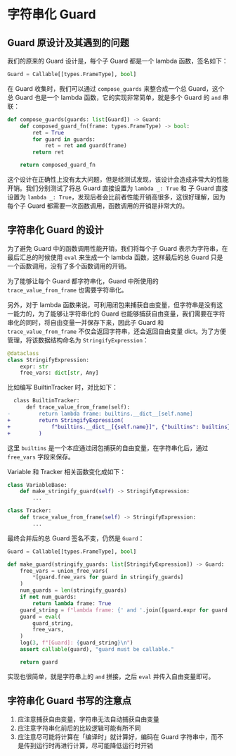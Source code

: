 # 字符串化 Guard

## Guard 原设计及其遇到的问题

我们的原来的 Guard 设计是，每个子 Guard 都是一个 lambda 函数，签名如下：

```python
Guard = Callable[[types.FrameType], bool]
```

在 Guard 收集时，我们可以通过 `compose_guards` 来整合成一个总 Guard，这个总 Guard 也是一个 lambda 函数，它的实现非常简单，就是多个 Guard 的 `and` 串联：

```python
def compose_guards(guards: list[Guard]) -> Guard:
    def composed_guard_fn(frame: types.FrameType) -> bool:
        ret = True
        for guard in guards:
            ret = ret and guard(frame)
        return ret

    return composed_guard_fn
```

这个设计在正确性上没有太大问题，但是经测试发现，该设计会造成非常大的性能开销。我们分别测试了将总 Guard 直接设置为 `lambda _: True` 和 子 Guard 直接设置为 `lambda _: True`，发现后者会比前者性能开销高很多，这很好理解，因为每个子 Guard 都需要一次函数调用，函数调用的开销是非常大的。

## 字符串化 Guard 的设计

为了避免 Guard 中的函数调用性能开销，我们将每个子 Guard 表示为字符串，在最后汇总的时候使用 `eval` 来生成一个 lambda 函数，这样最后的总 Guard 只是一个函数调用，没有了多个函数调用的开销。

为了能够让每个 Guard 都字符串化，Guard 中所使用的 `trace_value_from_frame` 也需要字符串化。

另外，对于 lambda 函数来说，可利用闭包来捕获自由变量，但字符串是没有这一能力的，为了能够让字符串化的 Guard 也能够捕获自由变量，我们需要在字符串化的同时，将自由变量一并保存下来，因此子 Guard 和 `trace_value_from_frame` 不仅会返回字符串，还会返回自由变量 dict。为了方便管理，将该数据结构命名为 `StringifyExpression`：

```python
@dataclass
class StringifyExpression:
    expr: str
    free_vars: dict[str, Any]
```

比如编写 BuiltinTracker 时，对比如下：

```diff
  class BuiltinTracker:
      def trace_value_from_frame(self):
-         return lambda frame: builtins.__dict__[self.name]
+         return StringifyExpression(
+             f"builtins.__dict__[{self.name}]", {"builtins": builtins}
+         )
```

这里 `builtins` 是一个本应通过闭包捕获的自由变量，在字符串化后，通过 `free_vars` 字段来保存。

Variable 和 Tracker 相关函数变化成如下：

```python
class VariableBase:
    def make_stringify_guard(self) -> StringifyExpression:
        ...

class Tracker:
    def trace_value_from_frame(self) -> StringifyExpression:
        ...
```

最终合并后的总 Guard 签名不变，仍然是 `Guard`：

```python
Guard = Callable[[types.FrameType], bool]

def make_guard(stringify_guards: list[StringifyExpression]) -> Guard:
    free_vars = union_free_vars(
        *[guard.free_vars for guard in stringify_guards]
    )
    num_guards = len(stringify_guards)
    if not num_guards:
        return lambda frame: True
    guard_string = f"lambda frame: {' and '.join([guard.expr for guard in stringify_guards])}"
    guard = eval(
        guard_string,
        free_vars,
    )
    log(3, f"[Guard]: {guard_string}\n")
    assert callable(guard), "guard must be callable."

    return guard
```

实现也很简单，就是字符串上的 `and` 拼接，之后 `eval` 并传入自由变量即可。

## 字符串化 Guard 书写的注意点

1. 应注意捕获自由变量，字符串无法自动捕获自由变量
2. 应注意字符串化前后的比较逻辑可能有所不同
3. 应注意尽可能将计算在「编译时」就计算好，编码在 Guard 字符串中，而不是传到运行时再进行计算，尽可能降低运行时开销
